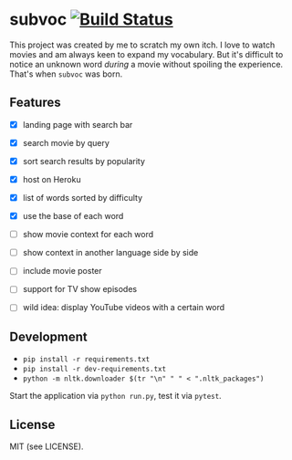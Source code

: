 subvoc [![Build Status](https://secure.travis-ci.org/stephanos/subvoc.png)](https://travis-ci.org/stephanos/subvoc)
======

This project was created by me to scratch my own itch. I love to watch movies and am always keen to expand my vocabulary. But it's difficult to notice an unknown word *during* a movie without spoiling the experience. That's when `subvoc` was born.


## Features

 - [x] landing page with search bar
 - [x] search movie by query
 - [x] sort search results by popularity
 - [x] host on Heroku
 - [x] list of words sorted by difficulty
 - [x] use the base of each word
 - [ ] show movie context for each word
 - [ ] show context in another language side by side
 - [ ] include movie poster
 - [ ] support for TV show episodes
 - [ ] wild idea: display YouTube videos with a certain word


## Development

 - `pip install -r requirements.txt`
 - `pip install -r dev-requirements.txt`
 - `python -m nltk.downloader $(tr "\n" " " < ".nltk_packages")`

Start the application via `python run.py`, test it via `pytest`.


## License
MIT (see LICENSE).
